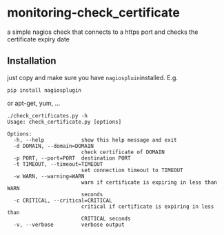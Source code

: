 # monitoring-check_certificate
a simple nagios check that connects to a https port and checks the certificate expiry date
## Installation
just copy and make sure you have `nagiospluin`installed. E.g.
```
pip install nagiosplugin
```
or apt-get, yum, ...
```
./check_certificates.py -h
Usage: check_certificate.py [options]

Options:
  -h, --help            show this help message and exit
  -d DOMAIN, --domain=DOMAIN
                        check certificate of DOMAIN
  -p PORT, --port=PORT  destination PORT
  -t TIMEOUT, --timeout=TIMEOUT
                        set connection timeout to TIMEOUT
  -w WARN, --warning=WARN
                        warn if certificate is expiring in less than WARN
                        seconds
  -c CRITICAL, --critical=CRITICAL
                        critical if certificate is expiring in less than
                        CRITICAL seconds
  -v, --verbose         verbose output
```